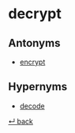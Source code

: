 # decrypt

## Antonyms

  - [encrypt](encrypt.md)

## Hypernyms

  - [decode](decode.md)

[↵ back](README.md)